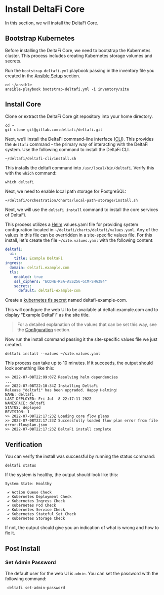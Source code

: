 # Install DeltaFi Core

In this section, we will install the DeltaFi Core.

## Bootstrap Kubernetes

Before installing the DeltaFi Core, we need to bootstrap the Kubernetes cluster. This process includes creating Kubernetes storage volumes and secrets.

Run the `bootstrap-deltafi.yml` playbook passing in the inventory file you created in the [Ansible Setup](/install/ansible#inventory-file) section.

```
cd ~/ansible
ansible-playbook bootstrap-deltafi.yml -i inventory/site
```

## Install Core

Clone or extract the DeltaFi Core git repository into your home directory.

```
cd ~
git clone git@gitlab.com:deltafi/deltafi.git
```

Next, we’ll install the DeltaFi command-line interface ([CLI](/operating/CLI)). This provides the `deltafi` command - the primary way of interacting with the DeltaFi system. Use the following command to install the DeltaFi CLI.

```
~/deltafi/deltafi-cli/install.sh
```

This installs the deltafi command into `/usr/local/bin/deltafi`. Verify this with the `which` command:

```
which deltafi
```

Next, we need to enable local path storage for PostgreSQL:

```
~/deltafi/orchestration/charts/local-path-storage/install.sh
```

Next, we will use the `deltafi install` command to install the core services of DeltaFi.

This process utilizes a [Helm](https://helm.sh/) values.yaml file for providing system configuration located in `~/deltafi/charts/deltafi/values.yaml`. Any of the values in this file can be overridden in a site-specific values file. For this install, let's create the file `~/site.values.yaml` with the following content:

```yaml
deltafi:
  ui:
    title: Example DeltaFi
ingress:
  domain: deltafi.example.com
  tls:
    enabled: true
    ssl_ciphers: "ECDHE-RSA-AES256-GCM-SHA384"
    secrets:
      default: deltafi-example-com
```

Create a [kubernetes tls secret](https://kubernetes.io/docs/reference/kubectl/generated/kubectl_create/kubectl_create_secret_tls/) named deltafi-example-com.

This will configure the web UI to be available at deltafi.example.com and to display "Example DeltaFi" as the site title.

> For a detailed explanation of the values that can be set this way, see the [Configuration](/configuration) section.

Now run the install command passing it the site-specific values file we just created.

```
deltafi install --values ~/site.values.yaml
```

This process can take up to 10 minutes. If it succeeds, the output should look something like this:

```
>> 2022-07-08T22:09:07Z Resolving helm dependencies
...
>> 2022-07-08T22:10:34Z Installing DeltaFi
Release "deltafi" has been upgraded. Happy Helming!
NAME: deltafi
LAST DEPLOYED: Fri Jul  8 22:17:11 2022
NAMESPACE: deltafi
STATUS: deployed
REVISION: 1
>> 2022-07-08T22:17:23Z Loading core flow plans
>> 2022-07-08T22:17:23Z Successfully loaded flow plan error from file error-flowplan.json
>> 2022-07-08T22:17:23Z DeltaFi install complete
```

## Verification

You can verify the install was successful by running the status command:

```
deltafi status
```

If the system is healthy, the output should look like this:

```
System State: Healthy

 ✔ Action Queue Check
 ✔ Kubernetes Deployment Check
 ✔ Kubernetes Ingress Check
 ✔ Kubernetes Pod Check
 ✔ Kubernetes Service Check
 ✔ Kubernetes Stateful Set Check
 ✔ Kubernetes Storage Check
```

If not, the output should give you an indication of what is wrong and how to fix it.

## Post Install

### Set Admin Password

The default user for the web UI is `admin`. You can set the password with the following command:

```
 deltafi set-admin-password
```
